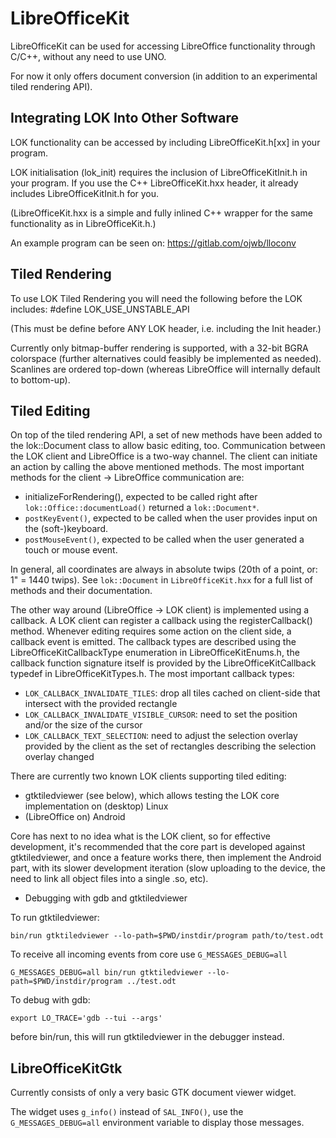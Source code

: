 # LibreOfficeKit

LibreOfficeKit can be used for accessing LibreOffice functionality
through C/C++, without any need to use UNO.

For now it only offers document conversion (in addition to an experimental
tiled rendering API).

## Integrating LOK Into Other Software

LOK functionality can be accessed by including LibreOfficeKit.h[xx] in your
program.

LOK initialisation (lok_init) requires the inclusion of LibreOfficeKitInit.h in
your program. If you use the C++ LibreOfficeKit.hxx header, it already includes
LibreOfficeKitInit.h for you.

(LibreOfficeKit.hxx is a simple and fully inlined C++ wrapper for the same
functionality as in LibreOfficeKit.h.)

An example program can be seen on:
https://gitlab.com/ojwb/lloconv

## Tiled Rendering

To use LOK Tiled Rendering you will need the following before the LOK includes:
    #define LOK_USE_UNSTABLE_API

(This must be define before ANY LOK header, i.e. including the Init header.)

Currently only bitmap-buffer rendering is supported, with a 32-bit BGRA
colorspace (further alternatives could feasibly be implemented as needed).
Scanlines are ordered top-down (whereas LibreOffice will internally default
to bottom-up).

## Tiled Editing

On top of the tiled rendering API, a set of new methods have been added to the
lok::Document class to allow basic editing, too. Communication between the LOK
client and LibreOffice is a two-way channel. The client can initiate an action
by calling the above mentioned methods. The most important methods for the
client -> LibreOffice communication are:

- initializeForRendering(), expected to be called right after
  `lok::Office::documentLoad()` returned a `lok::Document*`.
- `postKeyEvent()`, expected to be called when the user provides input on the
  (soft-)keyboard.
- `postMouseEvent()`, expected to be called when the user generated a touch or
  mouse event.

In general, all coordinates are always in absolute twips (20th of a point, or:
1" = 1440 twips). See `lok::Document` in `LibreOfficeKit.hxx` for a full list of
methods and their documentation.

The other way around (LibreOffice -> LOK client) is implemented using a
callback. A LOK client can register a callback using the registerCallback()
method. Whenever editing requires some action on the client side, a callback
event is emitted. The callback types are described using the
LibreOfficeKitCallbackType enumeration in LibreOfficeKitEnums.h, the callback
function signature itself is provided by the LibreOfficeKitCallback typedef in
LibreOfficeKitTypes.h. The most important callback types:

- `LOK_CALLBACK_INVALIDATE_TILES`: drop all tiles cached on client-side that
  intersect with the provided rectangle
- `LOK_CALLBACK_INVALIDATE_VISIBLE_CURSOR`: need to set the position and/or the
  size of the cursor
- `LOK_CALLBACK_TEXT_SELECTION`: need to adjust the selection overlay provided
  by the client as the set of rectangles describing the selection overlay
  changed

There are currently two known LOK clients supporting tiled editing:

- gtktiledviewer (see below), which allows testing the LOK core implementation
  on (desktop) Linux
- (LibreOffice on) Android

Core has next to no idea what is the LOK client, so for effective development,
it's recommended that the core part is developed against gtktiledviewer, and
once a feature works there, then implement the Android part, with its slower
development iteration (slow uploading to the device, the need to link all
object files into a single .so, etc).

* Debugging with gdb and gtktiledviewer

To run gtktiledviewer:

    bin/run gtktiledviewer --lo-path=$PWD/instdir/program path/to/test.odt

To receive all incoming events from core use `G_MESSAGES_DEBUG=all`

    G_MESSAGES_DEBUG=all bin/run gtktiledviewer --lo-path=$PWD/instdir/program ../test.odt

To debug with gdb:

    export LO_TRACE='gdb --tui --args'

before bin/run, this will run gtktiledviewer in the debugger instead.

## LibreOfficeKitGtk

Currently consists of only a very basic GTK document viewer widget.

The widget uses `g_info()` instead of `SAL_INFO()`, use the `G_MESSAGES_DEBUG=all`
environment variable to display those messages.
